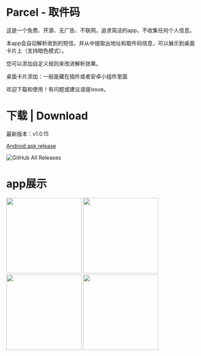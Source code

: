 # Parcel - 取件码

这是一个免费、开源、无广告、不联网，追求简洁的app，不收集任何个人信息。

本app会自动解析收到的短信，并从中提取出地址和取件码信息，可以展示到桌面卡片上（支持暗色模式）。

您可以添加自定义规则来改进解析效果。

桌面卡片添加：一般是藏在插件或者安卓小组件里面

欢迎下载和使用！有问题或建议请提issue。

# 下载 | Download  

最新版本：v1.0.15

[Android apk release](https://github.com/shareven/parcel/releases/)


![GitHub All Releases](https://img.shields.io/github/downloads/shareven/parcel/total)

# app展示


<img src="show1.jpg" width="200">

<img src="show2.jpg" width="200">

<img src="show3.jpg" width="200">

<img src="show4.jpg" width="200">
